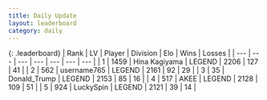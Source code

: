 ```yaml
---
title: Daily Update
layout: leaderboard
category: daily
---
```


{: .leaderboard}
| Rank | LV | Player | Division | Elo | Wins | Losses |
| --- | --- | --- | --- | --- | --- | --- |
| <span data-change="6">1</span> | 1459 | <span title="ID: 315148">Hina Kagiyama</span> | LEGEND | <span data-change="105">2206</span> | <span data-change="17">127</span> | <span data-change="0">41</span> |
| <span data-change="0">2</span> | 562 | <span title="ID: 188640">username765</span> | LEGEND | <span data-change="-10">2161</span> | <span data-change="3">92</span> | <span data-change="2">29</span> |
| <span data-change="-2">3</span> | 35 | <span title="ID: 515520">Donald_Trump</span> | LEGEND | <span data-change="-31">2153</span> | <span data-change="12">85</span> | <span data-change="8">16</span> |
| <span data-change="5">4</span> | 517 | <span title="ID: 455100">AKEE</span> | LEGEND | <span data-change="35">2128</span> | <span data-change="12">109</span> | <span data-change="3">51</span> |
| <span data-change="1">5</span> | 924 | <span title="ID: 498412">LuckySpin</span> | LEGEND | <span data-change="13">2121</span> | <span data-change="2">39</span> | <span data-change="0">14</span> |